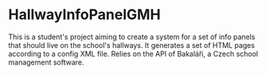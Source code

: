 # HallwayInfoPanelGMH

This is a student's project aiming to create a system for a set of info panels that should live on the school's hallways.
It generates a set of HTML pages according to a config XML file. Relies on the API of Bakaláři, a Czech school management software.
